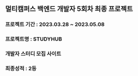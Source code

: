 ## 멀티캠퍼스 백엔드 개발자 5회차 최종 프로젝트
### 프로젝트 기간 : 2023.03.28 ~ 2023.05.08
### 프로젝트명 : STUDYHUB
### 개발자 스터디 모집 사이트
### 최종성적 : 2등
